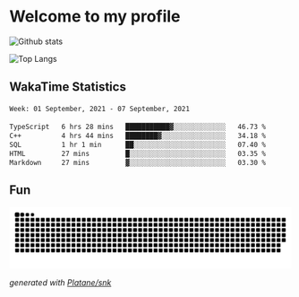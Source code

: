 # Welcome to my profile

![Github stats](https://github-readme-stats.vercel.app/api?username=xinthose&show_icons=true&theme=radical&count_private=true)

![Top Langs](https://github-readme-stats.vercel.app/api/top-langs/?username=xinthose)

## WakaTime Statistics
<!--START_SECTION:waka-->
```text
Week: 01 September, 2021 - 07 September, 2021

TypeScript   6 hrs 28 mins   ███████████▓░░░░░░░░░░░░░   46.73 % 
C++          4 hrs 44 mins   ████████▓░░░░░░░░░░░░░░░░   34.18 % 
SQL          1 hr 1 min      ██░░░░░░░░░░░░░░░░░░░░░░░   07.40 % 
HTML         27 mins         █░░░░░░░░░░░░░░░░░░░░░░░░   03.35 % 
Markdown     27 mins         ▓░░░░░░░░░░░░░░░░░░░░░░░░   03.30 % 
```
<!--END_SECTION:waka-->

## Fun
![github contribution grid snake animation](https://raw.githubusercontent.com/xinthose/xinthose/output/github-contribution-grid-snake.svg)

_generated with [Platane/snk](https://github.com/Platane/snk)_

